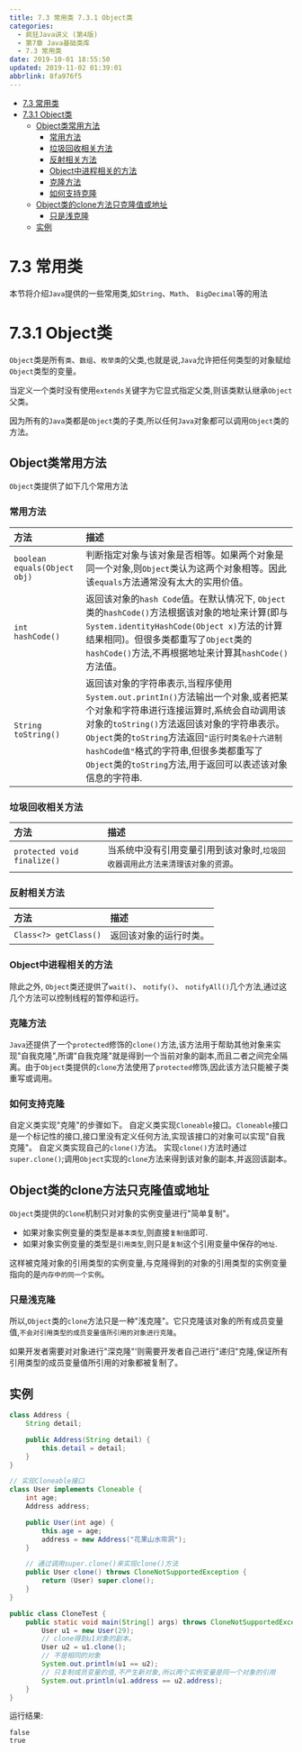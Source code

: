 ```yaml
---
title: 7.3 常用类 7.3.1 Object类
categories: 
  - 疯狂Java讲义 (第4版)
  - 第7章 Java基础类库
  - 7.3 常用类
date: 2019-10-01 18:55:50
updated: 2019-11-02 01:39:01
abbrlink: 8fa976f5
---
```

- [7.3 常用类](/ReadingNotes/8fa976f5/#7-3-常用类)
- [7.3.1 Object类](/ReadingNotes/8fa976f5/#7-3-1-Object类)
    - [Object类常用方法](/ReadingNotes/8fa976f5/#Object类常用方法)
        - [常用方法](/ReadingNotes/8fa976f5/#常用方法)
        - [垃圾回收相关方法](/ReadingNotes/8fa976f5/#垃圾回收相关方法)
        - [反射相关方法](/ReadingNotes/8fa976f5/#反射相关方法)
        - [Object中进程相关的方法](/ReadingNotes/8fa976f5/#Object中进程相关的方法)
        - [克隆方法](/ReadingNotes/8fa976f5/#克隆方法)
        - [如何支持克隆](/ReadingNotes/8fa976f5/#如何支持克隆)
    - [Object类的clone方法只克隆值或地址](/ReadingNotes/8fa976f5/#Object类的clone方法只克隆值或地址)
        - [只是浅克隆](/ReadingNotes/8fa976f5/#只是浅克隆)
    - [实例](/ReadingNotes/8fa976f5/#实例)

<!--more-->
<script src="https://cdn.bootcss.com/jquery/3.4.0/jquery.slim.min.js"></script>
<script>$(document).ready(function () {$(".post-body > ul:nth-child(1)").hide();});</script>

<!--end-->
<!--SSTStart-->
# 7.3 常用类 #
本节将介绍`Java`提供的一些常用类,如`String`、`Math`、 `BigDecimal`等的用法
# 7.3.1 Object类 #
`Object`类是所有`类`、`数组`、`枚举类`的父类,也就是说,`Java`允许把任何类型的对象赋给`Object`类型的变量。

当定义一个类时没有使用`extends`关键字为它显式指定父类,则该类默认继承`Object`父类。

因为所有的`Java`类都是`Object`类的子类,所以任何`Java`对象都可以调用`Object`类的方法。
## Object类常用方法 ##
`Object`类提供了如下几个常用方法
### 常用方法 ###
|方法|描述|
|:---|:---|
|`boolean equals(Object obj)`|判断指定对象与该对象是否相等。如果两个对象是同一个对象,则`Object`类认为这两个对象相等。因此该`equals`方法通常没有太大的实用价值。|
|`int hashCode()`|返回该对象的`hash Code`值。在默认情况下, `Object`类的`hashCode()`方法根据该对象的地址来计算(即与`System.identityHashCode(Object x)`方法的计算结果相同)。但很多类都重写了`Object`类的`hashCode()`方法,不再根据地址来计算其`hashCode()`方法值。|
|`String toString()`|返回该对象的字符串表示,当程序使用`System.out.printIn()`方法输出一个对象,或者把某个对象和字符串进行连接运算时,系统会自动调用该对象的`toString()`方法返回该对象的字符串表示。 `Object`类的`toString`方法返回`"运行时类名@十六进制hashCode值"`格式的字符串,但很多类都重写了`Object`类的`toString`方法,用于返回可以表述该对象信息的字符串.|
### 垃圾回收相关方法 ###
|方法|描述|
|:---|:---|
|`protected void finalize()`|当系统中没有引用变量引用到该对象时,`垃圾回收器调用此方法来清理该对象的资源`。|
### 反射相关方法 ###
|方法|描述|
|:---|:---|
|`Class<?> getClass()`|返回该对象的运行时类。|

### Object中进程相关的方法 ###
除此之外, `Object`类还提供了`wait()`、 `notify()`、 `notifyAll()`几个方法,通过这几个方法可以控制线程的暂停和运行。

### 克隆方法 ###
`Java`还提供了一个`protected`修饰的`clone()`方法,该方法用于帮助其他对象来实现"自我克隆",所谓"自我克隆"就是得到一个当前对象的副本,而且二者之间完全隔离。由于`Object`类提供的`clone`方法使用了`protected`修饰,因此该方法只能被子类重写或调用。
### 如何支持克隆 ###
自定义类实现"克隆"的步骤如下。
自定义类实现`Cloneable`接口。`Cloneable`接口是一个标记性的接口,接口里没有定义任何方法,实现该接口的对象可以实现"自我克隆"。
自定义类实现自己的`clone()`方法。
实现`clone()`方法时通过`super.clone()`;调用`Object`实现的`clone`方法来得到该对象的副本,并返回该副本。

## Object类的clone方法只克隆值或地址 ##
`Object`类提供的`Clone`机制只对对象的实例变量进行"简单复制"。
- 如果对象实例变量的类型是`基本类型`,则直接`复制值`即可.
- 如果对象实例变量的类型是`引用类型`,则只是`复制`这个引用变量中保存的`地址`.

这样被克隆对象的引用类型的实例变量,与克隆得到的对象的引用类型的实例变量指向的是`内存中的同一个实例`。
### 只是浅克隆 ###
所以,`Object`类的`clone`方法只是一种"浅克隆"。它只克隆该对象的所有成员变量值,`不会对引用类型的成员变量值所引用的对象进行克隆`。

如果开发者需要对对象进行"深克隆"’则需要开发者自己进行"递归"克隆,保证所有引用类型的成员变量值所引用的对象都被复制了。
<!--SSTStop-->
## 实例 ##
```java
class Address {
	String detail;

	public Address(String detail) {
		this.detail = detail;
	}
}

// 实现Cloneable接口
class User implements Cloneable {
	int age;
	Address address;

	public User(int age) {
		this.age = age;
		address = new Address("花果山水帘洞");
	}

	// 通过调用super.clone()来实现clone()方法
	public User clone() throws CloneNotSupportedException {
		return (User) super.clone();
	}
}

public class CloneTest {
	public static void main(String[] args) throws CloneNotSupportedException {
		User u1 = new User(29);
		// clone得到u1对象的副本。
		User u2 = u1.clone();
		// 不是相同的对象
		System.out.println(u1 == u2);
		// 只复制成员变量的值,不产生新对象,所以两个实例变量是同一个对象的引用
		System.out.println(u1.address == u2.address);
	}
}
```
运行结果:
```
false
true
```

